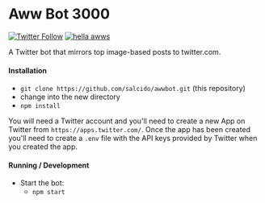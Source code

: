 # Aww Bot 3000

[![Twitter Follow](https://img.shields.io/twitter/follow/awwtomatic.svg?style=social&label=Follow)](https://twitter.com/awwtomatic)
[![hella awws](https://img.shields.io/badge/aww-100%25-brightgreen.svg)]()

A Twitter bot that mirrors top image-based posts to twitter.com.

#### Installation

* `git clone https://github.com/salcido/awwbot.git` (this repository)
* change into the new directory
* `npm install`

You will need a Twitter account and you'll need to create a new App on Twitter from `https://apps.twitter.com/`.
Once the app has been created you'll need to create a `.env` file with the API keys provided by Twitter
when you created the app.

#### Running / Development

* Start the bot:
  * `npm start`
